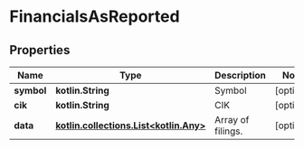 
# FinancialsAsReported

## Properties
Name | Type | Description | Notes
------------ | ------------- | ------------- | -------------
**symbol** | **kotlin.String** | Symbol |  [optional]
**cik** | **kotlin.String** | CIK |  [optional]
**data** | [**kotlin.collections.List&lt;kotlin.Any&gt;**](kotlin.Any.md) | Array of filings. |  [optional]



